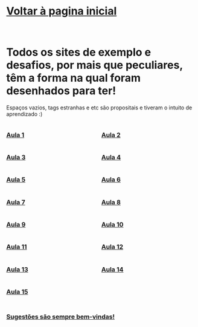 <h1><a href="https://phcastello.github.io">Voltar à pagina inicial</a></h1>
<br>
<h1>Todos os sites de exemplo e desafios, por mais que peculiares, têm a forma na qual foram desenhados para ter!</h1>
<p>Espaços vazios, tags estranhas e etc são propositais e tiveram o intuito de aprendizado :)</p>

<!-- Container para os links -->
<div class="links-container">
  <h3><a href="https://phcastello.github.io/CursoBootstrap/Aula1" target="_blank">Aula 1</a></h3>
  <h3><a href="https://phcastello.github.io/CursoBootstrap/Aula2" target="_blank">Aula 2</a></h3>
  <h3><a href="https://phcastello.github.io/CursoBootstrap/Aula3" target="_blank">Aula 3</a></h3>
  <h3><a href="https://phcastello.github.io/CursoBootstrap/Aula4" target="_blank">Aula 4</a></h3>
  <h3><a href="https://phcastello.github.io/CursoBootstrap/Aula5" target="_blank">Aula 5</a></h3>
  <h3><a href="https://phcastello.github.io/CursoBootstrap/Aula6" target="_blank">Aula 6</a></h3>
  <h3><a href="https://phcastello.github.io/CursoBootstrap/Aula7" target="_blank">Aula 7</a></h3>
  <h3><a href="https://phcastello.github.io/CursoBootstrap/Aula8" target="_blank">Aula 8</a></h3>
  <h3><a href="https://phcastello.github.io/CursoBootstrap/Aula9" target="_blank">Aula 9</a></h3>
  <h3><a href="https://phcastello.github.io/CursoBootstrap/Aula10" target="_blank">Aula 10</a></h3>
  <h3><a href="https://phcastello.github.io/CursoBootstrap/Aula11" target="_blank">Aula 11</a></h3>
  <h3><a href="https://phcastello.github.io/CursoBootstrap/Aula12" target="_blank">Aula 12</a></h3>
  <h3><a href="https://phcastello.github.io/CursoBootstrap/Aula13" target="_blank">Aula 13</a></h3>
  <h3><a href="https://phcastello.github.io/CursoBootstrap/Aula14" target="_blank">Aula 14</a></h3>
  <h3><a href="https://phcastello.github.io/CursoBootstrap/Aula15" target="_blank">Aula 15</a></h3>
</div>

<h2>
  <h3>
    <a href="#" onclick="window.open('https://mail.google.com/mail/?view=cm&fs=1&to=contato.pedrocastello@gmail.com&su=Sugestões%20para%20Pedro%20Castello', '_blank'); return false;">Sugestões são sempre bem-vindas!</a>
  </h3>
</h2>

<!-- CSS para organizar os links em duas colunas -->
<style>
  .links-container {
    display: flex;
    flex-wrap: wrap;
    gap: 0px;
  }

  .links-container h3 {
    flex: 1 1 45%;
    text-align: left;
  }

  h3 > a{
    margin-top: 5px;
    margin-bottom: 5px;
  }
  
  
  @media (max-width: 600px) {
    .links-container h3 {
      flex: 1 1 100%;
    }
  }
</style>
